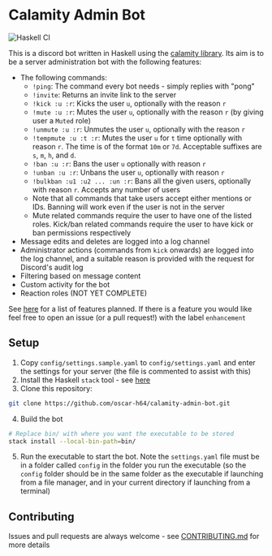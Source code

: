 # Calamity Admin Bot

![Haskell CI](https://github.com/oscar-h64/calamity-admin-bot/workflows/Haskell%20CI/badge.svg)

This is a discord bot written in Haskell using the [calamity library](https://hackage.haskell.org/package/calamity). Its aim is to be a server administration bot with the following features:

- The following commands:
    - `!ping`: The command every bot needs - simply replies with "pong"
    - `!invite`: Returns an invite link to the server
    - `!kick :u :r`: Kicks the user `u`, optionally with the reason `r`
    - `!mute :u :r`: Mutes the user `u`, optionally with the reason `r` (by giving user a `Muted` role)
    - `!unmute :u :r`: Unmutes the user `u`, optionally with the reason `r`
    - `!tempmute :u :t :r`: Mutes the user `u` for `t` time optionally with reason `r`. The time is of the format `10m` or `7d`. Acceptable suffixes are `s`, `m`, `h`, and `d`.
    - `!ban :u :r`: Bans the user `u` optionally with reason `r`
    - `!unban :u :r`: Unbans the user `u`, optionally with reason `r`
    - `!bulkban :u1 :u2 ... :un :r`: Bans all the given users, optionally with reason `r`. Accepts any number of users
    - Note that all commands that take users accept either mentions or IDs. Banning will work even if the user is not in the server
    - Mute related commands require the user to have one of the listed roles. Kick/ban related commands require the user to have kick or ban permissions respectively
- Message edits and deletes are logged into a log channel
- Administrator actions (commands from `kick` onwards) are logged into the log channel, and a suitable reason is provided with the request for Discord's audit log
- Filtering based on message content
- Custom activity for the bot
- Reaction roles (NOT YET COMPLETE)

See [here](https://github.com/oscar-h64/calamity-admin-bot/issues?q=is%3Aissue+is%3Aopen+label%3Aenhancement) for a list of features planned. If there is a feature you would like feel free to open an issue (or a pull request!) with the label `enhancement` 

## Setup
1. Copy `config/settings.sample.yaml` to `config/settings.yaml` and enter the settings for your server (the file is commented to assist with this)
2. Install the Haskell `stack` tool - see [here](https://docs.haskellstack.org/en/stable/install_and_upgrade/)
3. Clone this repository:
```bash
git clone https://github.com/oscar-h64/calamity-admin-bot.git
```
4. Build the bot
```bash
# Replace bin/ with where you want the executable to be stored
stack install --local-bin-path=bin/
```
5. Run the executable to start the bot. Note the `settings.yaml` file must be in a folder called `config` in the folder you run the executable (so the `config` folder should be in the same folder as the executable if launching from a file manager, and in your current directory if launching from a terminal)

## Contributing
Issues and pull requests are always welcome - see [CONTRIBUTING.md](CONTRIBUTING.md) for more details
